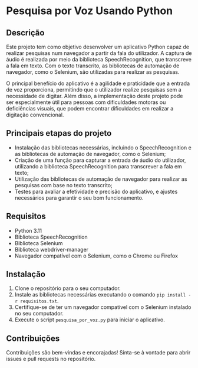 # Pesquisa por Voz Usando Python

## Descrição

Este projeto tem como objetivo desenvolver um aplicativo Python capaz de realizar pesquisas num navegador a partir da fala do utilizador. A captura de áudio é realizada por meio da biblioteca SpeechRecognition, que transcreve a fala em texto. Com o texto transcrito, as bibliotecas de automação de navegador, como o Selenium, são utilizadas para realizar as pesquisas.

O principal benefício do aplicativo é a agilidade e praticidade que a entrada de voz proporciona, permitindo que o utilizador realize pesquisas sem a necessidade de digitar. Além disso, a implementação deste projeto pode ser especialmente útil para pessoas com dificuldades motoras ou deficiências visuais, que podem encontrar dificuldades em realizar a digitação convencional.

## Principais etapas do projeto

- Instalação das bibliotecas necessárias, incluindo o SpeechRecognition e as bibliotecas de automação de navegador, como o Selenium;
- Criação de uma função para capturar a entrada de áudio do utilizador, utilizando a biblioteca SpeechRecognition para transcrever a fala em texto;
- Utilização das bibliotecas de automação de navegador para realizar as pesquisas com base no texto transcrito;
- Testes para avaliar a efetividade e precisão do aplicativo, e ajustes necessários para garantir o seu bom funcionamento.

## Requisitos

- Python 3.11
- Biblioteca SpeechRecognition
- Biblioteca Selenium
- Biblioteca webdriver-manager
- Navegador compatível com o Selenium, como o Chrome ou Firefox

## Instalação

1. Clone o repositório para o seu computador.
2. Instale as bibliotecas necessárias executando o comando `pip install -r requisitos.txt`.
3. Certifique-se de ter um navegador compatível com o Selenium instalado no seu computador.
4. Execute o script `pesquisa_por_voz.py` para iniciar o aplicativo.


## Contribuições

Contribuições são bem-vindas e encorajadas! Sinta-se à vontade para abrir issues e pull requests no repositório.
